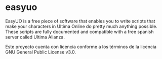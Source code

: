 # easyuo
EasyUO is a free piece of software that enables you to write scripts that make your characters in Ultima Online do pretty much anything possible. These scripts are fully documented and compatible with a free spanish server called Ultima Alianza.

Este proyecto cuenta con licencia conforme a los términos de la licencia GNU General Public License v3.0.
